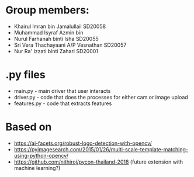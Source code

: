 # Group members:
* Khairul Imran bin Jamalullail SD20058
* Muhammad Isyraf Azmin bin
* Nurul Farhanah binti Isha SD20055 
* Sri Vera Thachayaani A/P Vesnathan SD20057
* Nur Ra' Izzati binti Zahari SD20001

# .py files
* main.py - main driver that user interacts
* driver.py - code that does the processes for either cam or image upload
* features.py - code that extracts features

# Based on
* https://ai-facets.org/robust-logo-detection-with-opencv/
* https://pyimagesearch.com/2015/01/26/multi-scale-template-matching-using-python-opencv/
* https://github.com/nithiroj/pycon-thailand-2018 (future extension with machine learning?)

